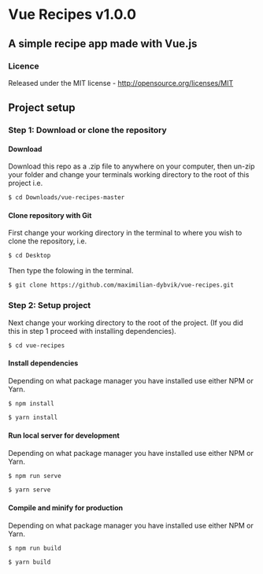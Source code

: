 # Vue Recipes v1.0.0
## A simple recipe app made with Vue.js

### Licence
Released under the MIT license - http://opensource.org/licenses/MIT

## Project setup

### Step 1: Download or clone the repository
#### Download
Download this repo as a .zip file to anywhere on your computer, then un-zip your folder and change your terminals working directory to the root of this project i.e.
```bash
$ cd Downloads/vue-recipes-master
```

#### Clone repository with Git
First change your working directory in the terminal to where you wish to clone the repository, i.e.
```bash
$ cd Desktop
```
Then type the folowing in the terminal.
```bash
$ git clone https://github.com/maximilian-dybvik/vue-recipes.git
```

### Step 2: Setup project
Next change your working directory to the root of the project. (If you did this in step 1 proceed with installing dependencies).
```bash
$ cd vue-recipes
```

#### Install dependencies
Depending on what package manager you have installed use either NPM or Yarn.
```bash
$ npm install
```

```bash
$ yarn install
```

#### Run local server for development
Depending on what package manager you have installed use either NPM or Yarn.
```bash
$ npm run serve
```

```bash
$ yarn serve
```

#### Compile and minify for production
Depending on what package manager you have installed use either NPM or Yarn.
```bash
$ npm run build
```

```bash
$ yarn build
```